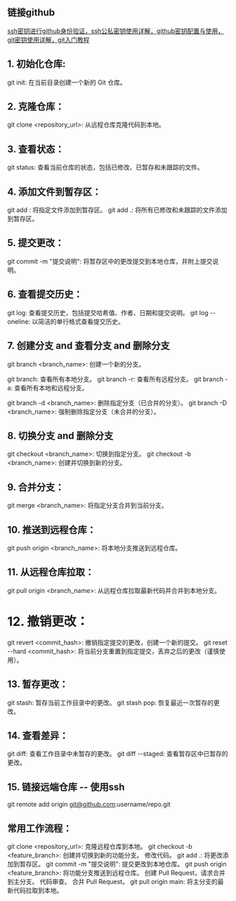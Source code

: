 ## 链接github
[ssh密钥进行github身份验证，ssh公私密钥使用详解，github密钥配置与使用，git密钥使用详解，git入门教程](https://www.bilibili.com/video/BV1dV411G77N?vd_source=89cb973c4467150d3eb28469c0fa7c58)
## 1. 初始化仓库:

git init: 在当前目录创建一个新的 Git 仓库。

## 2. 克隆仓库：

git clone <repository_url>: 从远程仓库克隆代码到本地。

## 3. 查看状态：

git status: 查看当前仓库的状态，包括已修改、已暂存和未跟踪的文件。

## 4. 添加文件到暂存区：

git add <file>: 将指定文件添加到暂存区。
git add .: 将所有已修改和未跟踪的文件添加到暂存区。

## 5. 提交更改：


git commit -m "提交说明": 将暂存区中的更改提交到本地仓库，并附上提交说明。

## 6. 查看提交历史：

git log: 查看提交历史，包括提交哈希值、作者、日期和提交说明。
git log --oneline: 以简洁的单行格式查看提交历史。

## 7. 创建分支 and 查看分支 and 删除分支

git branch <branch_name>: 创建一个新的分支。

git branch: 查看所有本地分支。
git branch -r: 查看所有远程分支。
git branch -a: 查看所有本地和远程分支。


git branch -d <branch_name>: 删除指定分支（已合并的分支）。
git branch -D <branch_name>: 强制删除指定分支（未合并的分支）。


## 8. 切换分支 and 删除分支

git checkout <branch_name>: 切换到指定分支。
git checkout -b <branch_name>: 创建并切换到新的分支。


## 9. 合并分支：

git merge <branch_name>: 将指定分支合并到当前分支。

## 10. 推送到远程仓库：

git push origin <branch_name>: 将本地分支推送到远程仓库。

## 11. 从远程仓库拉取：

git pull origin <branch_name>: 从远程仓库拉取最新代码并合并到本地分支。

# 12. 撤销更改：

git revert <commit_hash>: 撤销指定提交的更改，创建一个新的提交。
git reset --hard <commit_hash>: 将当前分支重置到指定提交，丢弃之后的更改（谨慎使用）。

## 13. 暂存更改：

git stash: 暂存当前工作目录中的更改。
git stash pop: 恢复最近一次暂存的更改。

## 14. 查看差异：

git diff: 查看工作目录中未暂存的更改。
git diff --staged: 查看暂存区中已暂存的更改。


## 15. 链接远端仓库 -- 使用ssh

git remote add origin git@github.com:username/repo.git


## 常用工作流程：

git clone <repository_url>: 克隆远程仓库到本地。
git checkout -b <feature_branch>: 创建并切换到新的功能分支。
修改代码。
git add .: 将更改添加到暂存区。
git commit -m "提交说明": 提交更改到本地仓库。
git push origin <feature_branch>: 将功能分支推送到远程仓库。
创建 Pull Request，请求合并到主分支。
代码审查。
合并 Pull Request。
git pull origin main: 将主分支的最新代码拉取到本地。